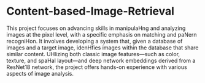 # Content-based-Image-Retrieval

This project focuses on advancing skills in manipulaHng and analyzing images at the pixel level,
with a specific emphasis on matching and paNern recogniHon. It involves developing a system
that, given a database of images and a target image, idenHfies images within the database that
share similar content. UHlizing both classic image features—such as color, texture, and spaHal
layout—and deep network embeddings derived from a ResNet18 network, the project offers
hands-on experience with various aspects of image analysis.